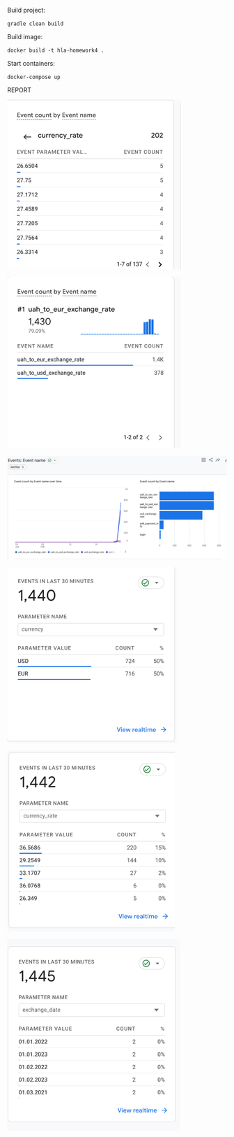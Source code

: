 Build project:
```
gradle clean build
```
Build image:
```
docker build -t hla-homework4 .
```

Start containers:
```
docker-compose up
```


REPORT

![img.png](img.png)

![img_1.png](img_1.png)

![img_2.png](img_2.png)

![img_3.png](img_3.png)

![img_4.png](img_4.png)

![img_5.png](img_5.png)